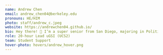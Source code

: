 ```yaml
---
name: Andrew Chen
email: andrew_chen04@berkeley.edu
pronouns: HE/HIM
photo: staff/andrew_c.jpeg
website: https://andrewchen04.github.io/
bio: Hey there! 👋 I’m a super senior from San Diego, majoring in Political Science and Psychology and minoring in Data Science. Data 8 transformed my college journey, and I hope it’ll be a rewarding experience for you too! 🙂
role: 20-hour Lead uGSI (UCS2)
team: Student Support
hover-photo: hovers/andrew_hover.png
---
```

